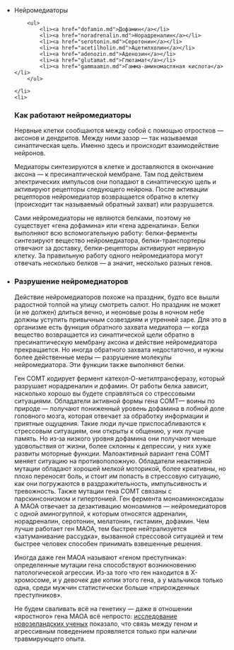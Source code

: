 <ul>
    <li>Нейромедиаторы<p>

        <ul>
            <li><a href="dofamin.md">Дофамин</a></li>
            <li><a href="noradrenalin.md">Норадреналин</a></li>
            <li><a href="serotonin.md">Серотонин</a></li>
            <li><a href="acetilholin.md">Ацетилхолин</a></li>
            <li><a href="adenozin.md">Аденозин</a></li>
            <li><a href="glutamat.md">Глютамат</a></li>
            <li><a href="gammaamin.md">Гамма-аминомасляная кислота</a></li>
        </ul>

    </li>
    <li>
<h3>Как работают нейромедиаторы</h3>

Нервные клетки сообщаются между собой с помощью отростков — аксонов и дендритов. Между ними зазор — так называемая синаптическая щель. Именно здесь и происходит взаимодействие нейронов.

Медиаторы синтезируются в клетке и доставляются в окончание аксона — к пресинаптической мембране. Там под действием электрических импульсов они попадают в синаптическую щель и активируют рецепторы следующего нейрона. После активации рецепторов нейромедиатор возвращается обратно в клетку (происходит так называемый обратный захват) или разрушается.

Сами нейромедиаторы не являются белками, поэтому не существует «гена дофамина» или «гена адреналина». Белки выполняют всю вспомогательную работу: белки-ферменты синтезируют вещество нейромедиатора, белки-транспортеры отвечают за доставку, белки-рецепторы активируют нервную клетку. За правильную работу одного нейромедиатора могут отвечать несколько белков — а значит, несколько разных генов.
    </li>
    <li>
<h3>Разрушение нейромедиаторов</h3>

Действие нейромедиаторов похоже на праздник, будто все вышли радостной толпой на улицу смотреть салют. Но праздник не может (и не должен) длиться вечно, и неоновые розы в ночном небе должны уступить привычным созвездиям и утренней заре.
Для это в организме есть функция обратного захвата медиатора — когда вещество возвращается из синаптической щели обратно в пресинаптическую мембрану аксона и действие нейромедиатора прекращается. Но иногда обратного захвата недостаточно, и нужны более действенные меры — разрушение молекулы нейромедиатора. Эти функции также выполняют белки.

Ген COMT кодирует фермент катехол‑О-метилтрансферазу, который разрушает норадреналин и дофамин. От работы белка зависит, насколько хорошо вы будете справляться со стрессовыми ситуациями. Обладатели активной формы гена COMT— воины по природе — получают пониженный уровень дофамина в лобной доле головного мозга, которая отвечает за обработку информации и приятные ощущения. Такие люди лучше приспосабливаются к стрессовым ситуациям, они открыты к общению, у них лучше память. Но из‑за низкого уровня дофамина они получают меньше удовольствия от жизни, более склонны к депрессии, у них хуже развиты моторные функции. Малоактивный вариант гена COMT меняет ситуацию на противоположную. Обладатели неактивной мутации обладают хорошей мелкой моторикой, более креативны, но плохо переносят боль, и стоит им попасть в стрессовую ситуацию, как они погружаются в раздражительность, импульсивность и тревожность. Также мутации гена COMT связаны с парскинсонизмом и гипертонией.
Ген фермента моноаминоксидазы А MAOA отвечает за дезактивацию моноаминов — нейромедиаторов с одной аминогруппой, к которым относятся адреналин, норадреналин, серотонин, мелатонин, гистамин, дофамин. Чем лучше работает ген MAOA, тем быстрее нейтрализуется «затуманивание рассудка», вызванной стрессовой ситуацией и тем быстрее человек способен принимать взвешенные решения.

Иногда даже ген MAOA называют «геном преступника»: определенные мутации гена способствуют возникновению патологической агрессии. Из‑за того что ген находится в X-хромосоме, и у девочек две копии этого гена, а у мальчиков только одна, среди мужчин статистически больше «прирожденных преступников».

Не будем сваливать всё на генетику — даже в отношении «яростного» гена MAOA всё непросто: <a href="https://www.ncbi.nlm.nih.gov/pmc/articles/PMC3105117/">исследование новозеландских ученых</a> показало, что связь между геном и агрессивным поведением проявляется только при наличии травмирующего опыта.
    </li>
</ul>
